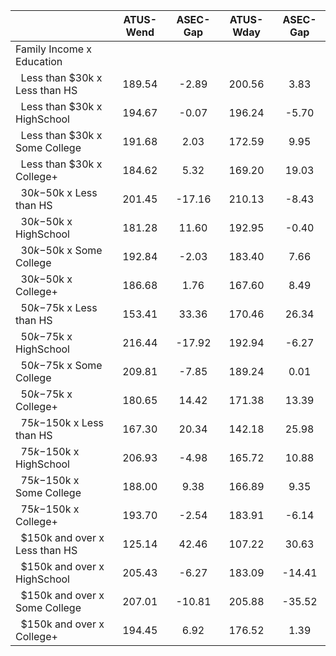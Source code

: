 
|                      |    ATUS-Wend |     ASEC-Gap |    ATUS-Wday |     ASEC-Gap |
| -------------------- | :----------: | :----------: | :----------: | :----------: |
| Family Income x Education |              |              |              |              |
| &nbsp;&nbsp;Less than $30k x Less than HS |       189.54 |        -2.89 |       200.56 |         3.83 |
| &nbsp;&nbsp;Less than $30k x HighSchool |       194.67 |        -0.07 |       196.24 |        -5.70 |
| &nbsp;&nbsp;Less than $30k x Some College |       191.68 |         2.03 |       172.59 |         9.95 |
| &nbsp;&nbsp;Less than $30k x College+ |       184.62 |         5.32 |       169.20 |        19.03 |
| &nbsp;&nbsp;$30k-$50k x Less than HS |       201.45 |       -17.16 |       210.13 |        -8.43 |
| &nbsp;&nbsp;$30k-$50k x HighSchool |       181.28 |        11.60 |       192.95 |        -0.40 |
| &nbsp;&nbsp;$30k-$50k x Some College |       192.84 |        -2.03 |       183.40 |         7.66 |
| &nbsp;&nbsp;$30k-$50k x College+ |       186.68 |         1.76 |       167.60 |         8.49 |
| &nbsp;&nbsp;$50k-$75k x Less than HS |       153.41 |        33.36 |       170.46 |        26.34 |
| &nbsp;&nbsp;$50k-$75k x HighSchool |       216.44 |       -17.92 |       192.94 |        -6.27 |
| &nbsp;&nbsp;$50k-$75k x Some College |       209.81 |        -7.85 |       189.24 |         0.01 |
| &nbsp;&nbsp;$50k-$75k x College+ |       180.65 |        14.42 |       171.38 |        13.39 |
| &nbsp;&nbsp;$75k-$150k x Less than HS |       167.30 |        20.34 |       142.18 |        25.98 |
| &nbsp;&nbsp;$75k-$150k x HighSchool |       206.93 |        -4.98 |       165.72 |        10.88 |
| &nbsp;&nbsp;$75k-$150k x Some College |       188.00 |         9.38 |       166.89 |         9.35 |
| &nbsp;&nbsp;$75k-$150k x College+ |       193.70 |        -2.54 |       183.91 |        -6.14 |
| &nbsp;&nbsp;$150k and over x Less than HS |       125.14 |        42.46 |       107.22 |        30.63 |
| &nbsp;&nbsp;$150k and over x HighSchool |       205.43 |        -6.27 |       183.09 |       -14.41 |
| &nbsp;&nbsp;$150k and over x Some College |       207.01 |       -10.81 |       205.88 |       -35.52 |
| &nbsp;&nbsp;$150k and over x College+ |       194.45 |         6.92 |       176.52 |         1.39 |

